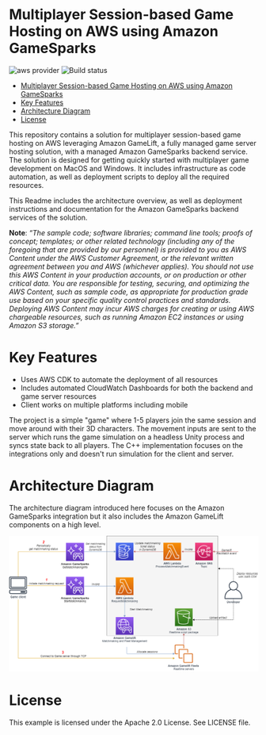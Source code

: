 # Multiplayer Session-based Game Hosting on AWS using Amazon GameSparks

![aws provider](https://img.shields.io/badge/provider-AWS-orange?logo=amazon-aws&color=ff9900) ![Build status](https://github.com/aws-samples/amazon-gamesparks-integration-with-gamelift/actions/workflows/build.yml/badge.svg)

- [Multiplayer Session-based Game Hosting on AWS using Amazon GameSparks](#multiplayer-session-based-game-hosting-on-aws-using-amazon-gamesparks)
- [Key Features](#key-features)
- [Architecture Diagram](#architecture-diagram)
- [License](#license)

This repository contains a solution for multiplayer session-based game hosting on AWS leveraging Amazon GameLift, a fully managed game server hosting solution, with a managed Amazon GameSparks backend service. The solution is designed for getting quickly started with multiplayer game development on MacOS and Windows. It includes infrastructure as code automation, as well as deployment scripts to deploy all the required resources.

This Readme includes the architecture overview, as well as deployment instructions and documentation for the Amazon GameSparks backend services of the solution.

**Note**: _“The sample code; software libraries; command line tools; proofs of concept; templates; or other related technology (including any of the foregoing that are provided by our personnel) is provided to you as AWS Content under the AWS Customer Agreement, or the relevant written agreement between you and AWS (whichever applies). You should not use this AWS Content in your production accounts, or on production or other critical data. You are responsible for testing, securing, and optimizing the AWS Content, such as sample code, as appropriate for production grade use based on your specific quality control practices and standards. Deploying AWS Content may incur AWS charges for creating or using AWS chargeable resources, such as running Amazon EC2 instances or using Amazon S3 storage.”_

# Key Features
* Uses AWS CDK to automate the deployment of all resources
* Includes automated CloudWatch Dashboards for both the backend and game server resources
* Client works on multiple platforms including mobile

The project is a simple "game" where 1-5 players join the same session and move around with their 3D characters. The movement inputs are sent to the server which runs the game simulation on a headless Unity process and syncs state back to all players. The C++ implementation focuses on the integrations only and doesn't run simulation for the client and server.

# Architecture Diagram

The architecture diagram introduced here focuses on the Amazon GameSparks integration but it also includes the Amazon GameLift components on a high level.

![architecture diagram](docs/AmazonGamesparksLambdaIntegrationGamelift.png)

# License

This example is licensed under the Apache 2.0 License. See LICENSE file.